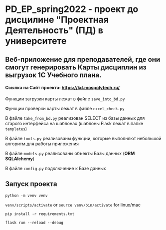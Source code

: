 ﻿# PD_EP_spring2022 - проект до дисцилине "Проектная Деятельность" (ПД) в университете

## Веб-приложение для преподавателей, где они смогут генерировать Карты дисциплин из выгрузок 1С Учебного плана.

#### Ссылка на Сайт проекта: https://kd.mospolytech.ru/

Функции загрузки карты лежат в файле ```save_into_bd.py```

Функции проверки карты лежат в файле ```excel_check.py```

В файле ```take_from_bd.py``` реализован SELECT из базы данных для старого интерфейса на шаблонах (шаблоны Flask лежат в папке ```templates```)

В файле ```tools.py``` реализованы функции, которые выполняют небольшой алгоритм для работы приложения

В файле ```models.py``` реализованы объекты Базы данных (**ORM SQLAlchemy**)

В файле ```config.py``` подключение к Базе данных


## Запуск проекта

`python -m venv venv`

`venv/scripts/activate` or `source venv/bin/activate` for linux/mac

`pip install -r requirements.txt`

`flask run --reload --debug`
